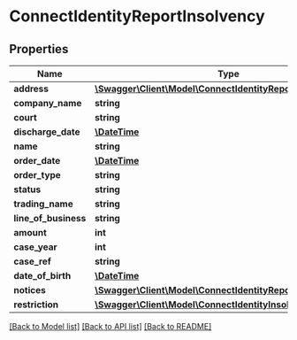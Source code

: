 # ConnectIdentityReportInsolvency

## Properties
Name | Type | Description | Notes
------------ | ------------- | ------------- | -------------
**address** | [**\Swagger\Client\Model\ConnectIdentityReportAddress**](ConnectIdentityReportAddress.md) |  | [optional] 
**company_name** | **string** |  | [optional] 
**court** | **string** |  | [optional] 
**discharge_date** | [**\DateTime**](\DateTime.md) |  | [optional] 
**name** | **string** |  | [optional] 
**order_date** | [**\DateTime**](\DateTime.md) |  | [optional] 
**order_type** | **string** |  | [optional] 
**status** | **string** |  | [optional] 
**trading_name** | **string** |  | [optional] 
**line_of_business** | **string** |  | [optional] 
**amount** | **int** |  | [optional] 
**case_year** | **int** |  | [optional] 
**case_ref** | **string** |  | [optional] 
**date_of_birth** | [**\DateTime**](\DateTime.md) |  | [optional] 
**notices** | [**\Swagger\Client\Model\ConnectIdentityReportNotice[]**](ConnectIdentityReportNotice.md) |  | [optional] 
**restriction** | [**\Swagger\Client\Model\ConnectIdentityInsolvencyRestriction**](ConnectIdentityInsolvencyRestriction.md) |  | [optional] 

[[Back to Model list]](../../README.md#documentation-for-models) [[Back to API list]](../../README.md#documentation-for-api-endpoints) [[Back to README]](../../README.md)

